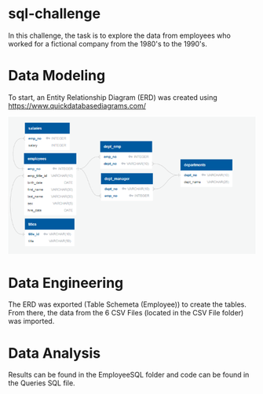# sql-challenge

In this challenge, the task is to explore the data from employees who worked for a fictional company from the 1980's to the 1990's.

# Data Modeling

To start, an Entity Relationship Diagram (ERD) was created using https://www.quickdatabasediagrams.com/

![image1](ERD.png)

# Data Engineering

The ERD was exported (Table Schemeta (Employee)) to create the tables. From there, the data from the 6 CSV Files (located in the CSV File folder) was imported.

# Data Analysis

Results can be found in the EmployeeSQL folder and code can be found in the Queries SQL file.
